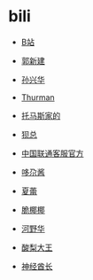 # bili


<div id = "首"></div>
<script src = "../js/首.js"></script>


* [B站](https://m.bilibili.com/)


* [郭新建](https://m.bilibili.com/space/633064074)
* [孙兴华](https://m.bilibili.com/space/437239552)


* [Thurman](https://m.bilibili.com/space/1217628212)
* [托马斯家的](https://m.bilibili.com/space/12816241)
* [狈总](https://m.bilibili.com/space/283036476)
* [中国联通客服官方](https://m.bilibili.com/space/432158620)
* [哆尕酱](https://m.bilibili.com/space/3461567056185947)
* [夏蕾](https://m.bilibili.com/space/1320792805)
* [脆椰椰](https://m.bilibili.com/space/13942914)
* [河野华](https://m.bilibili.com/space/18343098)
* [酸梨大王](https://m.bilibili.com/space/630327749)
* [神经酋长](https://m.bilibili.com/space/1095810839)
